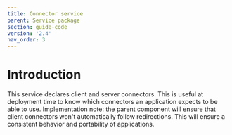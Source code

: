 ```yaml
---
title: Connector service
parent: Service package
section: guide-code
version: '2.4'
nav_order: 3
---
```

# Introduction

This service declares client and server connectors. This is useful at
deployment time to know which connectors an application expects to be
able to use. Implementation note: the parent component will ensure that
client connectors won't automatically follow redirections. This will
ensure a consistent behavior and portability of applications.
